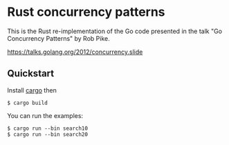 # Rust concurrency patterns

This is the Rust re-implementation of the Go code presented in the talk "Go
Concurrency Patterns" by Rob Pike.

https://talks.golang.org/2012/concurrency.slide

## Quickstart

Install [cargo](https://doc.rust-lang.org/cargo/getting-started/installation.html) then

    $ cargo build

You can run the examples:

    $ cargo run --bin search10
    $ cargo run --bin search20

